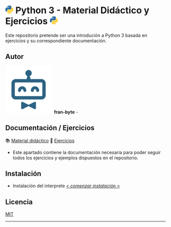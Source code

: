 # <img src="mdArchives/py.png"/> Python 3 - Material Didáctico y Ejercicios <img src="mdArchives/py.png"/>


Este repositorio pretende ser una introdución a Python 3 basada en ejercicios y su correspondiente documentación.
## Autor ️
<img src="mdArchives/logo.png"/> **fran-byte** -

## Documentación / Ejercicios
:books: [Material didáctico](/documentation/indicedocu.md) :pencil: [Ejercicios](/tests/indicetests.md)


+ Este apartado contiene la documentación necesaria para poder seguir todos los ejercicios y ejemplos dispuestos en el repositorio.

## Instalación
+ Instalación del interprete _[< comenzar instalación >](https://www.python.org/downloads/)_
## Licencia
[MIT](https://choosealicense.com/licenses/mit/)

---
